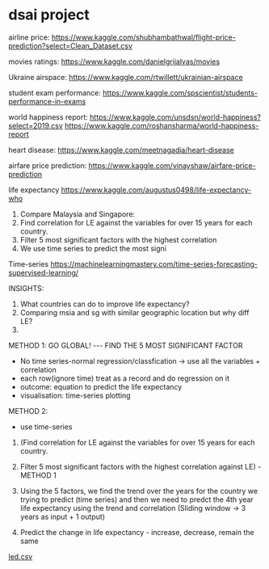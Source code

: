 # dsai project
airline price:
https://www.kaggle.com/shubhambathwal/flight-price-prediction?select=Clean_Dataset.csv

movies ratings:
https://www.kaggle.com/danielgrijalvas/movies

Ukraine airspace:
https://www.kaggle.com/rtwillett/ukrainian-airspace

student exam performance:
https://www.kaggle.com/spscientist/students-performance-in-exams

world happiness report:
https://www.kaggle.com/unsdsn/world-happiness?select=2019.csv
https://www.kaggle.com/roshansharma/world-happiness-report

heart disease:
https://www.kaggle.com/meetnagadia/heart-disease

airfare price prediction:
https://www.kaggle.com/vinayshaw/airfare-price-prediction

life expectancy
https://www.kaggle.com/augustus0498/life-expectancy-who


1) Compare Malaysia and Singapore:
2) Find correlation for LE against the variables for over 15 years for each country.
3) Filter 5 most significant factors with the highest correlation
4) We use time series to predict the most signi

Time-series 
https://machinelearningmastery.com/time-series-forecasting-supervised-learning/

INSIGHTS:
1. What countries can do to improve life expectancy?
2. Comparing msia and sg with similar geographic location but why diff LE?
3. 
METHOD 1: GO GLOBAL!  --- FIND THE 5 MOST SIGNIFICANT FACTOR
- No time series-normal regression/classfication -> use all the variables + correlation
- each row(ignore time) treat as a record and do regression on it
- outcome: equation to predict the life expectancy 
- visualisation: time-series plotting

METHOD 2:
- use time-series
1) (Find correlation for LE against the variables for over 15 years for each country.
2) Filter 5 most significant factors with the highest correlation against LE) - METHOD 1


3) Using the 5 factors, we find the trend over the years for the country we trying to predict (time series) and then we need to predct the 4th year life expectancy using the trend and correlation (Sliding window -> 3 years as input + 1 output)
4) Predict the change in life expectancy - increase, decrease, remain the same

[led.csv](https://github.com/rheark/helloworld/files/8249369/led.csv)

